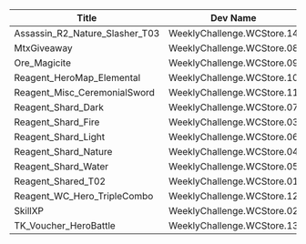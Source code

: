 | Title | Dev Name | Quantity | Currency |  Price |
| ----- | -------- | -------- | -------- |  ----- |
| Assassin_R2_Nature_Slasher_T03 | WeeklyChallenge.WCStore.14 | -1 | WCCoins | 20 |
| MtxGiveaway | WeeklyChallenge.WCStore.08 | -1 | WCCoins | 75 |
| Ore_Magicite | WeeklyChallenge.WCStore.09 | -1 | WCCoins | 6 |
| Reagent_HeroMap_Elemental | WeeklyChallenge.WCStore.10 | -1 | WCCoins | 50 |
| Reagent_Misc_CeremonialSword | WeeklyChallenge.WCStore.11 | -1 | WCCoins | 10 |
| Reagent_Shard_Dark | WeeklyChallenge.WCStore.07 | -1 | WCCoins | 10 |
| Reagent_Shard_Fire | WeeklyChallenge.WCStore.03 | -1 | WCCoins | 10 |
| Reagent_Shard_Light | WeeklyChallenge.WCStore.06 | -1 | WCCoins | 10 |
| Reagent_Shard_Nature | WeeklyChallenge.WCStore.04 | -1 | WCCoins | 10 |
| Reagent_Shard_Water | WeeklyChallenge.WCStore.05 | -1 | WCCoins | 10 |
| Reagent_Shared_T02 | WeeklyChallenge.WCStore.01 | -1 | WCCoins | 1 |
| Reagent_WC_Hero_TripleCombo | WeeklyChallenge.WCStore.12 | -1 | WCCoins | 5 |
| SkillXP | WeeklyChallenge.WCStore.02 | -1 | WCCoins | 3 |
| TK_Voucher_HeroBattle | WeeklyChallenge.WCStore.13 | -1 | WCCoins | 5 |
